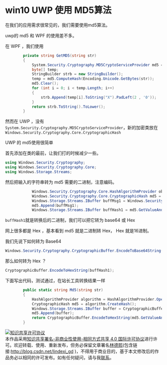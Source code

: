 # win10 UWP 使用 MD5算法

在我们的应用需求很常见的，我们需要使用md5算法。

uwp的 md5 和 WPF 的使用差不多。


<!--more-->

<div id="toc"></div>

在 WPF ，我们使用

```csharp
        private string GetMD5(string str)
        {
            System.Security.Cryptography.MD5CryptoServiceProvider md5 = new System.Security.Cryptography.MD5CryptoServiceProvider();
            byte[] temp;
            StringBuilder strb = new StringBuilder();
            temp = md5.ComputeHash(Encoding.Unicode.GetBytes(str));
            md5.Clear();
            for (int i = 0; i < temp.Length; i++)
            { 
                strb.Append(temp[i].ToString("X").PadLeft(2 , '0'));
            }
            return strb.ToString().ToLower();            
        }
```

然而在 UWP ，没有`System.Security.Cryptography.MD5CryptoServiceProvider`，新的加密类放在`Windows.Security.Cryptography.Core.CryptographicHash`

UWP 的 md5使用很简单

首先添加在类的最前，让我们打的时候减少一些。

```csharp
using Windows.Security.Cryptography;
using Windows.Security.Cryptography.Core;
using Windows.Storage.Streams;

```

然后把输入的字符串转为 md5 需要的二进制，注意编码。

```csharp
            Windows.Security.Cryptography.Core.HashAlgorithmProvider objAlgProv = Windows.Security.Cryptography.Core.HashAlgorithmProvider.OpenAlgorithm(Windows.Security.Cryptography.Core.HashAlgorithmNames.Md5);
            Windows.Security.Cryptography.Core.CryptographicHash md5 = objAlgProv.CreateHash();
            Windows.Storage.Streams.IBuffer buffMsg1 = Windows.Security.Cryptography.CryptographicBuffer.ConvertStringToBinary(str , Windows.Security.Cryptography.BinaryStringEncoding.Utf16BE);
            md5.Append(buffMsg1);
            Windows.Storage.Streams.IBuffer buffHash1 = md5.GetValueAndReset();

```

`buffHash1`就是转换后的二进制，我们可以把它转为 base64 或 Hex

网上很多都是 Hex ，基本看到 md5 就是二进制转 Hex， Hex 就是16进制。

我们先说下如何转为 Base64

```csharp
Windows.Security.Cryptography.CryptographicBuffer.EncodeToBase64String(buffHash1);

```

那么如何转为 Hex ？

```csharp
CryptographicBuffer.EncodeToHexString(buffHash1);

```

下面写出代码，测试通过，在站长工具转换结果一样

```csharp
        public static string Md5(string str)
        {
            HashAlgorithmProvider algorithm = HashAlgorithmProvider.OpenAlgorithm(HashAlgorithmNames.Md5);
            CryptographicHash md5 = algorithm.CreateHash();
            Windows.Storage.Streams.IBuffer buffer = CryptographicBuffer.ConvertStringToBinary(str, BinaryStringEncoding.Utf16BE);
            md5.Append(buffer);
            return CryptographicBuffer.EncodeToHexString(md5.GetValueAndReset());
        }

```

<script src="https://gist.github.com/lindexi/0ecf1d8de7a222cda5f058e74de335c1.js"></script>


<a rel="license" href="http://creativecommons.org/licenses/by-nc-sa/4.0/"><img alt="知识共享许可协议" style="border-width:0" src="https://licensebuttons.net/l/by-nc-sa/4.0/88x31.png" /></a><br />本作品采用<a rel="license" href="http://creativecommons.org/licenses/by-nc-sa/4.0/">知识共享署名-非商业性使用-相同方式共享 4.0 国际许可协议</a>进行许可。欢迎转载、使用、重新发布，但务必保留文章署名[林德熙](http://blog.csdn.net/lindexi_gd)(包含链接:http://blog.csdn.net/lindexi_gd )，不得用于商业目的，基于本文修改后的作品务必以相同的许可发布。如有任何疑问，请与我[联系](mailto:lindexi_gd@163.com)。 